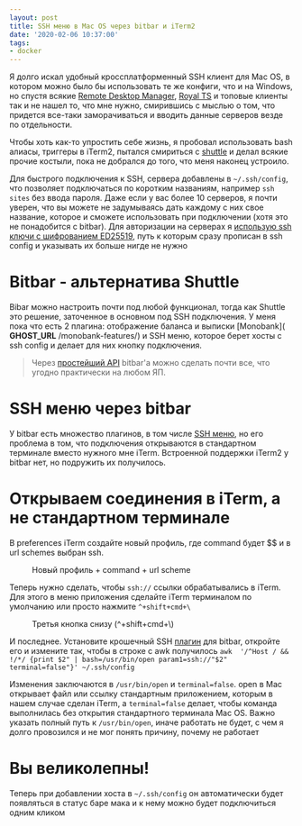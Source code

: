 ```yaml
---
layout: post
title: SSH меню в Mac OS через bitbar и iTerm2
date: '2020-02-06 10:37:00'
tags:
- docker
---
```


Я долго искал удобный кроссплатформенный SSH клиент для Mac OS, в котором можно было бы использовать те же конфиги, что и на Windows, но спустя всякие [Remote Desktop Manager](https://remotedesktopmanager.com/), [Royal TS](https://www.royalapps.com/ts/mac/features) и топовые клиенты так и не нашел то, что мне нужно, смирившись с мыслью о том, что придется все-таки заморачиваться и вводить данные серверов везде по отдельности.

Чтобы хоть как-то упростить себе жизнь, я пробовал использовать bash алиасы, триггеры в iTerm2, пытался смириться с [shuttle](https://github.com/fitztrev/shuttle) и делал всякие прочие костыли, пока не добрался до того, что меня наконец устроило.

Для быстрого подключения к SSH, сервера добавлены в `~/.ssh/config`, что позволяет подключаться по коротким названиям, например `ssh sites` без ввода пароля. Даже если у вас более 10 серверов, я почти уверен, что вы можете не задумываясь дать каждому с них свое название, которое и сможете использовать при подключении (хотя это не понадобится с bitbar). Для авторизации на серверах я [использую ssh ключи с шифрованием ED25519](tg://resolve/?domain=uFeed&post=65), путь к которым сразу прописан в ssh config и указывать их больше нигде не нужно

# Bitbar - альтернатива Shuttle

Bibar можно настроить почти под любой функционал, тогда как Shuttle это решение, заточенное в основном под SSH подключения. У меня пока что есть 2 плагина: отображение баланса и выписки [Monobank]( __GHOST_URL__ /monobank-features/) и SSH меню, которое берет хосты с ssh config и делает для них кнопку подключения.

> Через [простейший API](https://github.com/matryer/bitbar#plugin-api) bitbar'а можно сделать почти все, что угодно практически на любом ЯП.

# SSH меню через bitbar

У bitbar есть множество плагинов, в том числе [SSH меню](https://getbitbar.com/plugins/Network/ssh.sh), но его проблема в том, что подключения открываются в стандартном терминале вместо нужного мне iTerm. Встроенной поддержки iTerm2 у bitbar нет, но подружить их получилось.

# Открываем соединения в iTerm, а не стандартном терминале

В preferences iTerm создайте новый профиль, где command будет $$ и в url schemes выбран ssh.

<figure class="kg-card kg-image-card kg-card-hascaption"><img src="https://s3.blog.amd-nick.me/2020/01/image-3.png" class="kg-image" alt loading="lazy"><figcaption>Новый профиль + command + url scheme</figcaption></img></figure>

Теперь нужно сделать, чтобы `ssh://` ссылки обрабатывались в iTerm. Для этого в меню приложения сделайте iTerm терминалом по умолчанию или просто нажмите `^+shift+cmd+\`

<figure class="kg-card kg-image-card kg-card-hascaption"><img src="https://s3.blog.amd-nick.me/2020/01/image-4.png" class="kg-image" alt loading="lazy"><figcaption>Третья кнопка снизу (^+shift+cmd+\)</figcaption></img></figure>

И последнее. Установите крошечный SSH [плагин](https://getbitbar.com/plugins/Network/ssh.sh) для bitbar, откройте его и измените так, чтобы в строке с awk получилось `awk  '/^Host / && !/*/ {print $2" | bash=/usr/bin/open param1=ssh://"$2" terminal=false"}' ~/.ssh/config`

Изменения заключаются в `/usr/bin/open` и `terminal=false`. open в Mac открывает файл или ссылку стандартным приложением, которым в нашем случае сделан iTerm, а `terminal=false` делает, чтобы команда выполнилась без открытия стандартного терминала Mac OS. Важно указать полный путь к `/usr/bin/open`, иначе работать не будет, с чем я долго провозился и не мог понять причину, почему не работает

# Вы великолепны!

Теперь при добавлении хоста в `~/.ssh/config` он автоматически будет появляться в статус баре мака и к нему можно будет подключиться одним кликом

